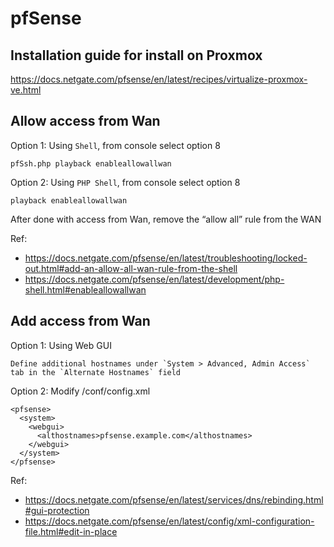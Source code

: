 # pfSense

## Installation guide for install on Proxmox

https://docs.netgate.com/pfsense/en/latest/recipes/virtualize-proxmox-ve.html

## Allow access from Wan
Option 1: Using `Shell`, from console select option 8

    pfSsh.php playback enableallowallwan


Option 2: Using `PHP Shell`, from console select option 8

    playback enableallowallwan

After done with access from Wan, remove the “allow all” rule from the WAN

Ref:
- https://docs.netgate.com/pfsense/en/latest/troubleshooting/locked-out.html#add-an-allow-all-wan-rule-from-the-shell
- https://docs.netgate.com/pfsense/en/latest/development/php-shell.html#enableallowallwan

## Add  access from Wan
Option 1: Using Web GUI

    Define additional hostnames under `System > Advanced, Admin Access` tab in the `Alternate Hostnames` field

Option 2: Modify /conf/config.xml

    <pfsense>
      <system>
        <webgui>
          <althostnames>pfsense.example.com</althostnames>
        </webgui>
      </system>
    </pfsense>

Ref:
- https://docs.netgate.com/pfsense/en/latest/services/dns/rebinding.html#gui-protection
- https://docs.netgate.com/pfsense/en/latest/config/xml-configuration-file.html#edit-in-place